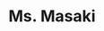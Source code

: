---
layout: place
title: "Ms. Masaki"
permalink: /arizona/cottonwood/ms-masaki.html
stateAbbr: AZ
stateName: Arizona
cityName: Cottonwood
seo:
  name: "Ms. Masaki"
  type: Restaurant
  links: https://www.msmasaki.com/
description: "Looking for sushi in Cottonwood, Arizona? Check out Ms. Masaki for a delightful Japanese dining experience. Enjoy a variety of sushi and other dishes in a we..."
place_id: ChIJQ2XBd4cPLYcRcLGdEx0misY
photos:
  - name: >-
      places/ChIJQ2XBd4cPLYcRcLGdEx0misY/photos/AeeoHcINRDBGKe2Lvr2BWNesPhLhQbGdbqJD1m5rF3Mi2TcZgvwZTDteeInvSW3Q4cAExvJBnxg5OUGQZZwfuJo6sG4yWn1q3HG24XY6UVZ7kZVc5Kranb2x5lSyv8f8b5fe9efK4_LtvwnKS7H9ZlsXb0DC5m-t5P1VBJN-Vm-OFPmEryO6bO50wwa8JbSh7d3367UmzAtBpQExh0dvOGxE0tNXo7CBJMaVSoJhgRU6B50slrkUZ-wIhEbc9npD9V6nlfs6omSeh8y2ipWg-gDHldKis_fn5KWceGtsemtXUIzV3WECVnw0khek4-K358irFDCUFciSsJb30fx2bnu3q_1mVzmMNx1HPqO5F8R72Sikx_tNtuEQZDzRfKL61sR4HXgx-wBE-QFc5sjBTRVEHALdFAEaIZrawoOpFyO0wAa64_5k
    widthPx: 2880
    heightPx: 2160
    authorAttributions:
      - displayName: Homer Ray III
        uri: https://maps.google.com/maps/contrib/102284310296773348127
        photoUri: >-
          https://lh3.googleusercontent.com/a/ACg8ocJaq5CEdJ7f63faNFa2mty_0tFyVr0Ih_9OY79kHbvufwLmHg=s100-p-k-no-mo
    flagContentUri: >-
      https://www.google.com/local/imagery/report/?cb_client=maps_api_places.places_api&image_key=!1e10!2sCIHM0ogKEICAgICEzdCwuAE&hl=en-US
    googleMapsUri: >-
      https://www.google.com/maps/place//data=!3m4!1e2!3m2!1sCIHM0ogKEICAgICEzdCwuAE!2e10!4m2!3m1!1s0x872d0f8777c16543:0xc68a261d139db170
  - name: >-
      places/ChIJQ2XBd4cPLYcRcLGdEx0misY/photos/AeeoHcJDqfXonoP4lJdTHC_ZB19CiX27J17wtW4v9cA_B-c8gWbBw3iwQZiJG7knXkeAPiaB_R8KxujfCoz8FwxJxGgMzRdtPq8EuHlSsBsiOJyVFPEPq7A-a2IdBHowSPeTE-XYVP09EQredCbBeRD3XdIJ3iScKY7yxkk02A8glQOdDLed8rF77zQ9TXHuM_pIgxMrnxfwbnT2OKjMAmmCBV1IbV4iXkYlnI7KxWYlXgrVQgs1r4wghSRfeALOOji-dTjz0yZa4GFT1-14C7Eu7LtGjS7ZyMhHSWTnqEi3kBeGbA
    widthPx: 960
    heightPx: 540
    authorAttributions:
      - displayName: Ms. Masaki
        uri: https://maps.google.com/maps/contrib/118330472825596368578
        photoUri: >-
          https://lh3.googleusercontent.com/a-/ALV-UjWBuB25AYa9mEmQHOospGccLhcP86fMjZGSIhjZT-hcL0cyzhQ=s100-p-k-no-mo
    flagContentUri: >-
      https://www.google.com/local/imagery/report/?cb_client=maps_api_places.places_api&image_key=!1e10!2sAF1QipOO4oxqkAxfve0y6rQ6Q2o0BOO1L6jtnQWvl0rS&hl=en-US
    googleMapsUri: >-
      https://www.google.com/maps/place//data=!3m4!1e2!3m2!1sAF1QipOO4oxqkAxfve0y6rQ6Q2o0BOO1L6jtnQWvl0rS!2e10!4m2!3m1!1s0x872d0f8777c16543:0xc68a261d139db170
  - name: >-
      places/ChIJQ2XBd4cPLYcRcLGdEx0misY/photos/AeeoHcIZ9666PY4i26BwZsSVTcfGcRH09eaYJuxV5VdLkc8sVTsqF9Z7DG9Vovrq6xtryseVC7gZ1kWgx8bWMFU4jEsuOxo3mcXG1I7PGCA9eJMzYtl-IiTqeW1STCae4ioCfoX8nUBPtN30bkvbuMW4HqKA4vhEqM0mTkzOJlWyKUoSlrb97X9zvz15hZzo_aK8iio-W25LyGqic3y-jzT7Btq2eUitzQa6nGamqvjNXew5L0eptzXJS_QUxCBvDDeKkb-tBppF8uy0GKHCHzG3iyRLAfnZIKVDfjo8-Qkbtt0Z8fPI95xbIGKl386wzcHY_I0uoPQETlfWY8ieEpRy2nVu5qonvZBa2hF1GcKQwEgsCCdv1gyCCD86jtkuvEe3elnHELoY6bnAGIq2h3gzymi6Tz1BvdXMZTc7eOBMTW3bPOkX
    widthPx: 4000
    heightPx: 3000
    authorAttributions:
      - displayName: Nisreen Hawley REALTOR
        uri: https://maps.google.com/maps/contrib/105293195915575368438
        photoUri: >-
          https://lh3.googleusercontent.com/a-/ALV-UjVmaKG0oE51I_PpLnpeZG_lQfyY9i2taCUUJaIaYl0L84w2rhBy4g=s100-p-k-no-mo
    flagContentUri: >-
      https://www.google.com/local/imagery/report/?cb_client=maps_api_places.places_api&image_key=!1e10!2sCIHM0ogKEICAgIDz6rzixgE&hl=en-US
    googleMapsUri: >-
      https://www.google.com/maps/place//data=!3m4!1e2!3m2!1sCIHM0ogKEICAgIDz6rzixgE!2e10!4m2!3m1!1s0x872d0f8777c16543:0xc68a261d139db170
  - name: >-
      places/ChIJQ2XBd4cPLYcRcLGdEx0misY/photos/AeeoHcI-2kpumOVUh9uyxBKCeF7E-14dF5p_qr2Fz7v6gW9UZmUSpjuKGu6_9KGGaIT5Ju9-h7pK4FncOfVkBQ1F3lIDBpx258qheW-Npo_kU2JARjsp9LX7zQ9Q0XiwH0R1dsEop5WyR4HWzExxtiEKQgygtSZNKH0LgENoqy5BPoS-VAIi5CokbP5S-8w3nJzkLfMHRaqPmTiHNlRCzHtttIqY4yg7AWcmFx05P07GjN0sK_0jujJYHY4KkIezliXv576CQBU8MIk2Yv1jGFleUnNP1dG9IAVwxnDXtyBCaYHiX5qlev4qIoWe6aUM6YGINX0CTkbhT4QbeaV0MiJL4lkdzc-HEKfWszxWb4OsGDklKXj65aXcVEOrmKLK26ADYIeHIkxuqSdy_ybjwgctIB-Pd6r7qNCLEVEzmjA2vD3UiF8
    widthPx: 3000
    heightPx: 2892
    authorAttributions:
      - displayName: Nisreen Hawley
        uri: https://maps.google.com/maps/contrib/114143797734614228644
        photoUri: >-
          https://lh3.googleusercontent.com/a-/ALV-UjXq931IYkJ2zas3QVo10NYKWn6keIdxEJxjK2tyFOkFIh_HWnAF=s100-p-k-no-mo
    flagContentUri: >-
      https://www.google.com/local/imagery/report/?cb_client=maps_api_places.places_api&image_key=!1e10!2sCIHM0ogKEICAgICDj_CmlQE&hl=en-US
    googleMapsUri: >-
      https://www.google.com/maps/place//data=!3m4!1e2!3m2!1sCIHM0ogKEICAgICDj_CmlQE!2e10!4m2!3m1!1s0x872d0f8777c16543:0xc68a261d139db170
  - name: >-
      places/ChIJQ2XBd4cPLYcRcLGdEx0misY/photos/AeeoHcLu6rKpy_1UF2C3HYoFryQs4KuyTlAO7PgVHiWdgjQpq47RXxpsA4o8SisBUuSZyeNv3QQvx2Q8CxWjtRbWf6Phx-Q3kx3M5JeR_42UwJzZM7o5ggByI-0V9I8aKxgkiYV48LEHN_mu7R4HNvcWrNmZ3T-tjTEoOPQ94rqCxZtMw0HD52C7EEjrFxB5XOP_PMJAOk84vSB85uQl8sHcUjejk2miw-WMWEeI9hdp132TfMFn_Nlh3dbEfISaT4V4a6II06-NOjL_aakpegdDJJTA9P5roQouwCqGxZ3tAoa43w
    widthPx: 720
    heightPx: 951
    authorAttributions:
      - displayName: Ms. Masaki
        uri: https://maps.google.com/maps/contrib/118330472825596368578
        photoUri: >-
          https://lh3.googleusercontent.com/a-/ALV-UjWBuB25AYa9mEmQHOospGccLhcP86fMjZGSIhjZT-hcL0cyzhQ=s100-p-k-no-mo
    flagContentUri: >-
      https://www.google.com/local/imagery/report/?cb_client=maps_api_places.places_api&image_key=!1e10!2sAF1QipMB2IueJ4ik-zEvYURrbD23X8VlpFkA1ssiogEr&hl=en-US
    googleMapsUri: >-
      https://www.google.com/maps/place//data=!3m4!1e2!3m2!1sAF1QipMB2IueJ4ik-zEvYURrbD23X8VlpFkA1ssiogEr!2e10!4m2!3m1!1s0x872d0f8777c16543:0xc68a261d139db170
  - name: >-
      places/ChIJQ2XBd4cPLYcRcLGdEx0misY/photos/AeeoHcLGNQE20vgby6XvUU2ZZOuGj4Gov4OSIr0XAytue1ByeckE_Nxe6KJMkTjQ58Wp7BKSId-vqNuUASdYIWOBePDoSalKyYzq6sipidVAKVmLFEno4Npk7M2KQokmcpYvePvooYP71bxJHjcwTzmm_ZwcDgFKwxKjQmXTAzvF1pjd7jLe-9FWrK_CKxTdpCxZtrcFZALDeOo9YuRzm5o_N5P_XsYGy59DwRbfRy_2HEffiuR2Q25c2c3UvyS9pVUxtHnR4sjP8QNAgBSs5ebkG_5OjQl_b9DgkXtRirJg6Z8JriR2JLWVY5u-2cwkXInKHm2pKPXOVjctwphwTe4jWX8rNUFVpNSyPRUuxgbeL0-cEy28-8mxw5wUhxtdM9O-qoFv4klyXh0xyrOItrbQC8wVpLTmN9bLVDe3bPFXnO6UEWhk
    widthPx: 4800
    heightPx: 3600
    authorAttributions:
      - displayName: CHEF KEWL
        uri: https://maps.google.com/maps/contrib/117301761489697346563
        photoUri: >-
          https://lh3.googleusercontent.com/a-/ALV-UjWqVrQg8n3WTDYnS65_XsW3MS8aTddhqkkgsF_54k8eSX8-kV_V=s100-p-k-no-mo
    flagContentUri: >-
      https://www.google.com/local/imagery/report/?cb_client=maps_api_places.places_api&image_key=!1e10!2sCIHM0ogKEICAgICmuZbS1wE&hl=en-US
    googleMapsUri: >-
      https://www.google.com/maps/place//data=!3m4!1e2!3m2!1sCIHM0ogKEICAgICmuZbS1wE!2e10!4m2!3m1!1s0x872d0f8777c16543:0xc68a261d139db170
  - name: >-
      places/ChIJQ2XBd4cPLYcRcLGdEx0misY/photos/AeeoHcJ8E73tnRXA-2RF-Yi0KWwziZGmJsImlR-JJVySIhvjHVPVHtD_XEBi6tWxbKWSyN1Pe0LkrkEBFCOV8RVpM2w3UvCbWu_adRHgl7rqlm0yiUlMnwl7yILP4GXBFZyVyNWEL0EaxrI4OdHgWhfNpfdIb0-obbqg0nVVCwFw0MoTvvD5WDhEmNV0Bsey8eLOXeGGSk_wGayCdfqu0fXeEDem8mwwJ52-k1fovHbCZDqbtYm7HC080bnGWcp2B5TwuowUl1P38doIXro086sBdaV4q0oKNdBmrkybdRR2c25J1Ma99tDTnCgxV4ClSDpVrUqBOUqRWgQeOaj0J1JmdHb77xahWee6OT61RMuc9PgNeuvvIt44qPg4Bvz29ThKuKrMeCCE23v7Vlln6H_skdh3rb_zLssdmLpRs48l7nS5OQ
    widthPx: 4000
    heightPx: 3000
    authorAttributions:
      - displayName: Nisreen Hawley REALTOR
        uri: https://maps.google.com/maps/contrib/105293195915575368438
        photoUri: >-
          https://lh3.googleusercontent.com/a-/ALV-UjVmaKG0oE51I_PpLnpeZG_lQfyY9i2taCUUJaIaYl0L84w2rhBy4g=s100-p-k-no-mo
    flagContentUri: >-
      https://www.google.com/local/imagery/report/?cb_client=maps_api_places.places_api&image_key=!1e10!2sCIHM0ogKEICAgIDz6rzSUQ&hl=en-US
    googleMapsUri: >-
      https://www.google.com/maps/place//data=!3m4!1e2!3m2!1sCIHM0ogKEICAgIDz6rzSUQ!2e10!4m2!3m1!1s0x872d0f8777c16543:0xc68a261d139db170
  - name: >-
      places/ChIJQ2XBd4cPLYcRcLGdEx0misY/photos/AeeoHcJopUQSgKVkTI-mTn20F0k-vX8qiUMXd_X-mU_4TAZVfGrLcKY8cAiNxLiJ3wPs_IOjtgYq7UEArhD3JblBNT0e212EQQQd3qDlPLsaM_GYkf7g5by8GnjBi6xZsFkQ51QPT4LupRFzxTOtx2o6I4V9XkFZjDVgTsXEABl53kjKur621FR8cHaBm80a_Fx1kSIOyis43Evdg8ZxCDTyS8Pw-s3vbmbZGdeRBNBphz3xLCHwMxtHWg7PWSfa6ODUKoAsCpgXgCrnrIqlHEP-eJ5-R2ROL_O1Om-YnrYLqb2yQ1A2mXBhHCWnDslvZWUCcQlh57aE6oiheHmLRwLTTBi3m08KidLqS3AEKEydIXb3-sGAeQWdYIK2QsnADf7GAw5g1JUYTsqLqWXCG3nPC-1eGbgaN3VbgoHlVGmPK53p5woG
    widthPx: 4000
    heightPx: 3000
    authorAttributions:
      - displayName: Nisreen Hawley REALTOR
        uri: https://maps.google.com/maps/contrib/105293195915575368438
        photoUri: >-
          https://lh3.googleusercontent.com/a-/ALV-UjVmaKG0oE51I_PpLnpeZG_lQfyY9i2taCUUJaIaYl0L84w2rhBy4g=s100-p-k-no-mo
    flagContentUri: >-
      https://www.google.com/local/imagery/report/?cb_client=maps_api_places.places_api&image_key=!1e10!2sCIHM0ogKEICAgIDz6tz1mwE&hl=en-US
    googleMapsUri: >-
      https://www.google.com/maps/place//data=!3m4!1e2!3m2!1sCIHM0ogKEICAgIDz6tz1mwE!2e10!4m2!3m1!1s0x872d0f8777c16543:0xc68a261d139db170
  - name: >-
      places/ChIJQ2XBd4cPLYcRcLGdEx0misY/photos/AeeoHcLZH3jlbGKC2M1-8O5vlCS61KMzMM-riTZdW6IJLNoC-GP--BP4LNTwVTu3Yq5gZvA0bU8p9qKZR20AjmE6dt7pD7lvs3hsPSEQemcmLv8VKxLYk29zBOpnk6i8hZiYTzgTKaPRihwaNiJETv21PQqvnVDwGteEPEcQ4yboe4GXx9AJGXGH4ViyyH_ru8vwRgNQ4z0d1kZRs2dURJYtExshwN_A6BAXgMUwX_0YqB0ZXR_ayjcEm-WCbb_TexWB7bWT6VvY1MFrWrMMWlLPSEvvPckzIgkwAcZSlKc1MR4h1yWCtnLAlyE3b9zl06pHL_Wu3OPOOYpwjoZ70_UN4KF23mFqfmFdwnVLtZW4eN-oJL9VvOLYn3lV5VQlSe6I4-CbVMyf0GhK6J285AmQCPHma-TpWtLlrBTFQD8_ZDC9yw
    widthPx: 4800
    heightPx: 2700
    authorAttributions:
      - displayName: Randy Knights
        uri: https://maps.google.com/maps/contrib/118041785833089003300
        photoUri: >-
          https://lh3.googleusercontent.com/a-/ALV-UjUaljYsNi1Haf8Jb5RrCt8PFYdAZa8Ay_vhKSoJZaA6pmqW4dSudA=s100-p-k-no-mo
    flagContentUri: >-
      https://www.google.com/local/imagery/report/?cb_client=maps_api_places.places_api&image_key=!1e10!2sCIHM0ogKEICAgICkoKz4HA&hl=en-US
    googleMapsUri: >-
      https://www.google.com/maps/place//data=!3m4!1e2!3m2!1sCIHM0ogKEICAgICkoKz4HA!2e10!4m2!3m1!1s0x872d0f8777c16543:0xc68a261d139db170
  - name: >-
      places/ChIJQ2XBd4cPLYcRcLGdEx0misY/photos/AeeoHcJZ5cRRhaLQ6R4L1vTfBxMv5VFmwxBoorcoRtvGmpPFrcaTvUIKTRGYCUIsWtxyz85WqpZiRs7lIkn4dujByWBgAHFL9_ojrfjQtdOZ9ZLFHaAH4KvOkBYApxkJ_1hoZzYn8RVKJfkfmXTo4-JNaQJi5_MT-a_GALWIfInyWvP-msPJ5IfyiwNU3JGbV4P9qKh0cqw6kjuaGP7p1At-x4m_fhmqUGo9ix9F_wMIw4RdJhufWhFA5OOxdi7vnaiwmSuBNUXROB83CWTsGPONZHMHSIwKbzPPq4-8JNBBB0-wFqO0Kooza3Bt5DKmhaWnVcXHyWQXTqEu2vk8Ee4YIZ5ZQ3S_kDsVMYVCL6-krpfykbuLfw6oCDnYYIODhjk6Q962PVTCteW_N4A_Fvm5cRQpZ_F5Uvuw-X-YPiIxjG9-uGZV
    widthPx: 1422
    heightPx: 960
    authorAttributions:
      - displayName: Nisreen Hawley
        uri: https://maps.google.com/maps/contrib/103010599925935241750
        photoUri: >-
          https://lh3.googleusercontent.com/a-/ALV-UjWBzYirLlY9jkx3Xgo01T9Xzj-LVXaWfaU6eUblwUtGEu1KpCFDbg=s100-p-k-no-mo
    flagContentUri: >-
      https://www.google.com/local/imagery/report/?cb_client=maps_api_places.places_api&image_key=!1e10!2sCIHM0ogKEICAgIDU4MbauAE&hl=en-US
    googleMapsUri: >-
      https://www.google.com/maps/place//data=!3m4!1e2!3m2!1sCIHM0ogKEICAgIDU4MbauAE!2e10!4m2!3m1!1s0x872d0f8777c16543:0xc68a261d139db170
address: 654 S Main St, Cottonwood, AZ 86326, USA
street: 654 S Main St
city: Cottonwood
state: AZ
zip: '86326'
country: USA
neighborhood: null
latitude: '34.727136'
longitude: '-112.009321'
accessibility_options:
  wheelchairAccessibleParking: true
  wheelchairAccessibleEntrance: true
  wheelchairAccessibleRestroom: true
  wheelchairAccessibleSeating: true
business_status: OPERATIONAL
name: Ms. Masaki
google_maps_links:
  directionsUri: >-
    https://www.google.com/maps/dir//''/data=!4m7!4m6!1m1!4e2!1m2!1m1!1s0x872d0f8777c16543:0xc68a261d139db170!3e0
  placeUri: https://maps.google.com/?cid=14306289072620810608
  writeAReviewUri: >-
    https://www.google.com/maps/place//data=!4m3!3m2!1s0x872d0f8777c16543:0xc68a261d139db170!12e1
  reviewsUri: >-
    https://www.google.com/maps/place//data=!4m4!3m3!1s0x872d0f8777c16543:0xc68a261d139db170!9m1!1b1
  photosUri: >-
    https://www.google.com/maps/place//data=!4m3!3m2!1s0x872d0f8777c16543:0xc68a261d139db170!10e5
primary_type: Sushi Restaurant
opening_hours:
  regular: null
  current: null
secondary_opening_hours:
  regular:
    weekdayDescriptions: null
    type: null
  current:
    weekdayDescriptions: null
    type: null
phone: (928) 634-9744
price_level: PRICE_LEVEL_MODERATE
price_range: $20 &ndash; $30
rating: '4.3'
rating_count: 313
website: https://www.msmasaki.com/
reviews: null
parking_options: null
payment_options: null
allow_dogs: null
curbside_pickup: null
delivery: null
dine_in: null
good_for_children: null
good_for_groups: null
good_for_sports: null
live_music: null
menu_for_children: null
outdoor_seating: null
reservable: null
restroom: null
serves_beer: null
serves_breakfast: null
serves_brunch: null
serves_cocktails: null
serves_coffee: null
serves_dinner: null
serves_dessert: null
serves_lunch: null
serves_vegetarian_food: null
serves_wine: null
takeout: null
summary: null

---